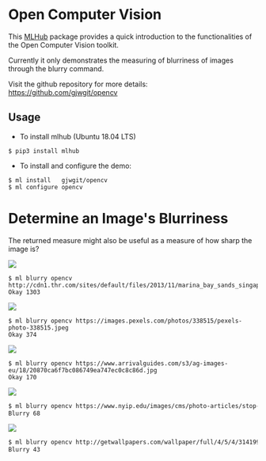 Open Computer Vision
====================

This [MLHub](https://mlhub.ai) package provides a quick introduction
to the functionalities of the Open Computer Vision toolkit.

Currently it only demonstrates the measuring of blurriness of images
through the blurry command.

Visit the github repository for more details:
<https://github.com/gjwgit/opencv>

Usage
-----

- To install mlhub (Ubuntu 18.04 LTS)

```console
$ pip3 install mlhub
```

- To install and configure the demo:

```console
$ ml install   gjwgit/opencv
$ ml configure opencv
```

Determine an Image's Blurriness
==============================

The returned measure might also be useful as a measure of how sharp
the image is?

![](http://cdn1.thr.com/sites/default/files/2013/11/marina_bay_sands_singapore_a_l.jpg)
```console
$ ml blurry opencv http://cdn1.thr.com/sites/default/files/2013/11/marina_bay_sands_singapore_a_l.jpg
Okay 1303
```
![](https://images.pexels.com/photos/338515/pexels-photo-338515.jpeg)
```console
$ ml blurry opencv https://images.pexels.com/photos/338515/pexels-photo-338515.jpeg
Okay 374
```
![](https://www.arrivalguides.com/s3/ag-images-eu/18/20870ca6f7bc086749ea747ec0c8c86d.jpg)
```shell
$ ml blurry opencv https://www.arrivalguides.com/s3/ag-images-eu/18/20870ca6f7bc086749ea747ec0c8c86d.jpg
Okay 170
```
![](https://www.nyip.edu/images/cms/photo-articles/stop-taking-blurry-pictures.jpg)
```sh
$ ml blurry opencv https://www.nyip.edu/images/cms/photo-articles/stop-taking-blurry-pictures.jpg
Blurry 68
```

![](http://getwallpapers.com/wallpaper/full/4/5/4/314199.jpg)
```sh
$ ml blurry opencv http://getwallpapers.com/wallpaper/full/4/5/4/314199.jpg
Blurry 43
```
